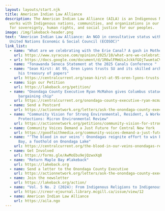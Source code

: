 ```yaml
---
layout: layouts/start.njk
title: American Indian Law Alliance
description: The American Indian Law Alliance (AILA) is an Indigenous NGO that
  works with Indigenous nations, communities, and organizations in our struggle
  for sovereignty, human rights, and social justice for our peoples.
image: /img/lakeback-header.png
text: "American Indian Law Alliance: An NGO in consultative status with the
  United Nations Economic & Social Council (ECOSOC)"
link_list:
  - name: "What are we celebrating with the Erie Canal? A gash in Mother Earth"
    url: https://www.syracuse.com/opinion/2025/10/what-are-we-celebrating-with-the-erie-canal-a-gash-in-mother-earth-guest-opinion-by-betty-hill-adam-dj-brett.html
  - url: https://docs.google.com/document/d/1R6wlFMmUixJckkfGOjTwumtaCV5gxVlWqCWHY4mXD00/edit?usp=drivesdk
    name: "Tonawanda Seneca Statement at the 2025 Canals Conference "
  - name: "Sean Kirst: At 95, Oren Lyons trusts SU and its skilled archivists with
      his treasury of papers"
    url: https://centralcurrent.org/sean-kirst-at-95-oren-lyons-trusts-su-and-its-skilled-archivists-with-his-treasury-of-papers/
  - name: Sign our Petition
    url: https://lakeback.org/petition/
  - name: "Onondaga County Executive Ryan McMahon gives Columbus statue new meaning:
      bargaining chip"
    url: https://centralcurrent.org/onondaga-county-executive-ryan-mcmahon-gives-columbus-statue-new-meaning-bartering-chip/
  - name: Send a Postcard
    url: https://actionnetwork.org/letters/ask-the-onondaga-county-executive-to-keep-his-promise-to-return-maple-bay
  - name: "Community Vision for Strong Environmental, Resident, & Worker
      Protections: Micron Environmental Review"
    url: https://actionnetwork.org/petitions/community-vision-for-strong-environmental-resident-worker-protections-micron-environmental-review?source=direct_link&
  - name: Community Voices Demand a Just Future for Central New York
    url: https://goodfaithmedia.org/community-voices-demand-a-just-future-for-central-new-york/
  - name: "‘The blood in our veins’: Onondagas reignite effort to win back Maple
      Bay, a foothold on Onondaga Lake"
    url: https://centralcurrent.org/the-blood-in-our-veins-onondagas-reignite-effort-to-win-back-maple-bay-a-foothold-on-onondaga-lake/
  - name: Get Involved
    url: https://forms.gle/AwMoEbu9ejQzwxXq8
  - name: "Return Maple Bay #lakeback"
    url: https://lakeback.org
  - name: Send a letter to the Onondaga County Executive
    url: https://actionnetwork.org/letters/ask-the-onondaga-county-executive-to-keep-his-promise-to-return-maple-bay
  - name: Join the newsletter
    url: https://lakeback.org/action/
  - name: "Vol. 5 No. 2 (2024): From Indigenous Religions to Indigenous Values"
    url: https://creor-ejournal.library.mcgill.ca/issue/view/12
  - name: American Indian Law Alliance
    url: https://aila.ngo
---
```

